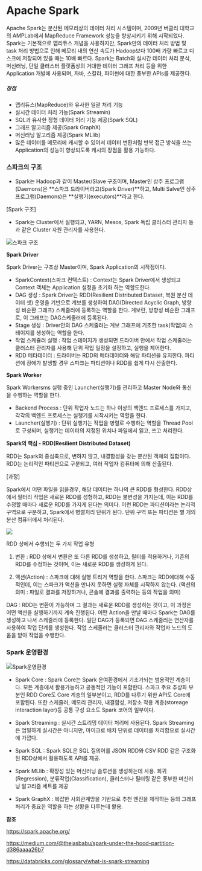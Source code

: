# Apache Spark
 Apache Spark는 분산된 메모리상의 데이터 처리 시스템이며, 2009년 버클리 대학교의 AMPLab에서 MapReduce Framework 성능을 향상시키기 위해 시작되었다. Spark는 기본적으로 맵리듀스 개념을 사용하지만, Spark만의 데이터 처리 방법 및 task 처리 방법으로 인해 메모리 내의 연산 속도가 Hadoop보다 100배 가량 빠르고 디스크에 저장되어 있을 때는 10배 빠르다. Spark는 Batch와 실시간 데이터 처리 분석, 머신러닝, 단일 클러스터 플랫폼상의 거대한 데이터 그래프 처리 등을 위한 Application 개발에 사용되며, 자바, 스칼라, 파이썬에 대한 풍부한 APIs를 제공한다.


##### 장점
 - 맵리듀스(MapReduce)와 유사한 일괄 처리 기능
 - 실시간 데이터 처리 가능(Spark Streamin)
 - SQL과 유사한 정형 데이터 처리 기능 제공(Spark SQL)
 - 그래프 알고리즘 제공(Spark GraphX)
 - 머신러닝 알고리즘 제공(Spark MLlib)
 - 많은 데이터를 메모리에 캐시할 수 있어서 데이터 변환처럼 반복 접근 방식을 쓰는 Application의 성능이 향상되도록 캐시의 장점을 활용 가능하다.


### 스파크의 구조
 - Spark는 Hadoop과 같이 Master/Slave 구조이며, Master인 상주 프로그램(Daemons)은 **스파크 드라이버라고(Spark Driver)**하고, Multi Salve인 상주 프로그램(Daemons)은 **실행기(executors)**라고 한다.

[Spark 구조]
 - Spark는 Cluster에서 실행되고, YARN, Mesos, Spark 독립 클러스터 관리자 등과 같은 Cluster 자원 관리자를 사용한다. 
 

![스파크 구조](https://spark.apache.org/docs/latest/img/cluster-overview.png)


**Spark Driver** 

Spark Driver는 구조상 Master이며, Spark Application의 시작점이다.

 - SparkContext(스파크 컨택스트) : Context는 Spark Driver에서 생성되고 Context 객체는 Application 설정을 초기화 하는 역할도한다.
 - DAG 생성 : Spark Driver는 RDD(Resilient Distributed Dataset, 복원 분산 데이터 셋) 운영을 기반으로 계보를 생성하여 DAG(Directed Acyclic Graph, 방향성 비순환 그래프) 스케줄러에 등록하는 역할을 한다. 계보란, 방향성 비순환 그래프로, 이 그래프는 DAG스케줄러에 등록된다.
 - Stage 생성 : Driver안의 DAG 스케줄러는 계보 그래프에 기초한 task(작업)의 스테이지를 생성하는 역할을 한다.
 - 작업 스케쥴러 실행 : 작업 스테이지가 생성되면 드라이버 안에서 작업 스케줄러는 클러스터 관리자를 사용해 단위 작업 일정을 설정하고, 실행을 제어한다.
 - RDD 메타데이터 : 드라이버는 RDD의 메타데이터와 해당 파티션을 유지한다. 파티션에 장애가 발생할 경우 스파크는 파티션이나 RDD를 쉽게 다시 산출한다.


**Spark Worker**

Spark Workersms 실행 중인 Launcher(실행기)를 관리하고 Master Node와 통신을 수행하는 역할을 한다.

 - Backend Process : 단위 작업자 노드는 하나 이상의 백엔드 프로세스를 가지고, 각각의 백엔드 프로세스는 실행기를 시작시키는 역할을 한다.
 - Launcher(실행기) : 단위 실행기는 작업을 병렬로 수행하는 역할을 Thread Pool로 구성되며, 실행기는 데이터의 지정된 위치나 파일에서 읽고, 쓰고 처리한다.


**Spark의 핵심 - RDD(Resilient Distributed Dataset)**

RDD는 Spark의 중심축으로, 변하지 않고, 내결함성을 갖는 분산된 객체의 집합이다. RDD는 논리적인 파티션으로 구분되고, 여러 작업자 컴퓨터에 의해 산출된다.

[과정]

Spark에서 어떤 파일을 읽을경우, 해당 데이터는 하나의 큰 RDD를 형성한다. RDD상에서 필터리 작업은 새로운 RDD를 성형하고, RDD는 불변성을 가지는데, 이는 RDD를 수정할 때마다 새로운 RDD를 가지게 된다는 의미다. 이런 RDD는 파티션이라는 논리적 구역으로 구분하고, Spark에서 병렬처리 단위가 된다. 단위 구역 또는 파티션은 별 개의 분산 컴퓨터에서 처리된다.

![](https://miro.medium.com/max/648/1*gDz_AuuB-q0ux9Pl9CrvHA.png)

RDD 상에서 수행되는 두 가지 작업 유형

1. 변환 : RDD 상에서 변환은 또 다른 RDD를 생성하고, 필터를 적용하거나, 기존의 RDD를 수정하는 것이며, 이는 새로운 RDD를 생성하게 된다.

2. 액션(Action) : 스파크에 대해 실행 트리거 역할을 한다. 스파크는 RDD에대해 수동적인데, 이는 스파크가 액션을 만나지 못하면 실행 자체를 시작하지 않는다. (액션의 의미 : 파일로 결과를 저장하거나, 콘솔에 결과를 출력하는 등의 작업을 의미)

DAG : RDD는 변환이 가능하며 그 결과는 새로운 RDD를 생성하는 것이고, 이 과정은 어떤 액션을 실행하기까지 계속 진행된다. 어떤 Action을 만날 때마다 Spark는 DAG를 생성하고 나서 스케줄러에 등록한다. 일단 DAG가 등록되면 DAG 스케줄러는 연산자를 사용하여 작업 단계를 생성한다. 작업 스케줄러는 클러스터 관리자와 작업자 노드의 도움을 받아 작업을 수행한다.


### Spark 운영환경

![Spark운영환경](https://databricks.com/wp-content/uploads/2018/05/Apache-Spark-Streaming-ecosystem-diagram.png)

- Spark Core : Spark Core는 Spark 운여환경에서 기초가되는 범용적인 계층이다. 모든 계층에서 활용가능하고 공동적인 기능이 포함한다. 스파크 주요 추상화 부분인 RDD Core도 Core 계층의 일부분이고, RDD를 다루기 위한 API도 Core에 포함된다. 또한 스케줄러, 메모리 관리자, 내결함성, 저장소 작용 계층(storeage interaction layer)등 공통 구성 요소도 Spark 코어의 일부이다.

- Spark Streaming : 실시간 스트리밍 데이터 처리에 사용된다. Spark Streaming은 엄밀하게 실시간은 아니지만, 마이크로 배치 단위로 데이터를 처리함으로 실시간에 가깝다.
- Spark SQL : Spark SQL은 SQL 질의어를 JSON RDD와 CSV RDD 같은 구조화된 RDD상에서 활용하도록 API를 제공.
- Spark MLlib : 확장성 있는 머신러닝 솔루션을 생성하는데 사용. 회귀(Regression), 분류작업(Classification), 클러스터나 필터링 같은 풍부한 머신러닝 알고리즘 세트를 제공
- Spark GraphX : 복잡한 사회관계망을 기반으로 추천 엔진을 제작하는 등의 그래프 처리가 중요한 역할을 하는 상황을 다루는데 활용. 


**참조**

https://spark.apache.org/

https://medium.com/@thejasbabu/spark-under-the-hood-partition-d386aaaa26b7

https://databricks.com/glossary/what-is-spark-streaming